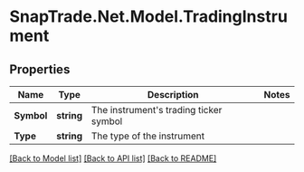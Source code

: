 # SnapTrade.Net.Model.TradingInstrument

## Properties

Name | Type | Description | Notes
------------ | ------------- | ------------- | -------------
**Symbol** | **string** | The instrument&#39;s trading ticker symbol | 
**Type** | **string** | The type of the instrument | 

[[Back to Model list]](../README.md#documentation-for-models) [[Back to API list]](../README.md#documentation-for-api-endpoints) [[Back to README]](../README.md)

